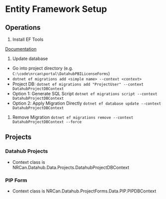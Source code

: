 ﻿# Entity Framework Setup

## Operations

1. Install EF Tools

[Documentation](https://docs.microsoft.com/en-us/ef/core/managing-schemas/migrations/?tabs=dotnet-core-cli)

1. Update database

- Go into project directory (e.g. `C:\code\nrcan\portal\DatahubPBILicenseForms`)
- `dotnet ef migrations add <simple name> --context <context>`
- Project DB: `dotnet ef migrations add "ProjectUser" --context DatahubProjectDBContext`
- Option 1: Generate SQL Script `dotnet ef migrations script --context DatahubProjectDBContext`
- Option 2: Apply Migration Directly `dotnet ef database update --context DatahubProjectDBContext`

1. Remove Migration
`dotnet ef migrations remove --context DatahubProjectDBContext --force`

## Projects

### Datahub Projects

- Context class is NRCan.Datahub.Data.Projects.DatahubProjectDBContext

### PIP Form

- Context class is NRCan.Datahub.ProjectForms.Data.PIP.PIPDBContext